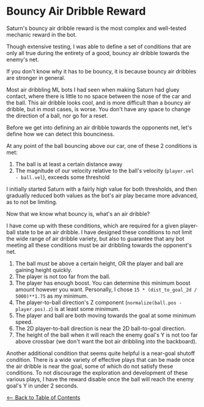 # Bouncy Air Dribble Reward

Saturn's bouncy air dribble reward is the most complex and well-tested mechanic reward in the bot.

Though extensive testing, I was able to define a set of conditions that are only all true during the entirety of a good, bouncy air dribble towards the enemy's net.

If you don't know why it has to be bouncy, it is because bouncy air dribbles are stronger in general. 

Most air dribbling ML bots I had seen when making Saturn had gluey contact, where there is little to no space between the nose of the car and the ball.
This air dribble looks cool, and is more difficult than a bouncy air dribble, but in most cases, is worse. You don't have any space to change the direction of a ball, nor go for a reset. 

Before we get into defining an air dribble towards the opponents net, let's define how we can detect this bounciness.

At any point of the ball bouncing above our car, one of these 2 conditions is met:
1. The ball is at least a certain distance away
2. The magnitude of our velocity relative to the ball's velocity (`player.vel - ball.vel`), exceeds some threshold

I initially started Saturn with a fairly high value for both thresholds, and then gradually reduced both values as the bot's air play became more advanced, as to not be limiting.

Now that we know what bouncy is, what's an air dribble?

I have come up with these conditions, which are required for a given player-ball state to be an air dribble.
I have designed these conditions to not limit the wide range of air dribble variety, but also to guarantee that any bot meeting all these conditions must be air dribbling towards the opponent's net.

1. The ball must be above a certain height, OR the player and ball are gaining height quickly.
2. The player is not too far from the ball.
3. The player has enough boost. You can determine this minimum boost amount however you want. Personally, I chose `15 * (dist_to_goal_2d / 5000)**1.75` as my minimum.
4. The player-to-ball direction's Z component (`normalize(ball.pos - player.pos).z`) is at least some minimum.
5. The player and ball are both moving towards the goal at some minimum speed.
6. The 2D player-to-ball direction is near the 2D ball-to-goal direction.
7. The height of the ball when it will reach the enemy goal's Y is not too far above crossbar (we don't want the bot air dribbling into the backboard).

Another additional condition that seems quite helpful is a near-goal shutoff condition.
There is a wide variety of effective plays that can be made once the air dribble is near the goal, some of which do not satisfy these conditions.
To not discourage the exploration and development of these various plays, I have the reward disable once the ball will reach the enemy goal's Y in under 2 seconds.

[<-- Back to Table of Contents](README.md)

